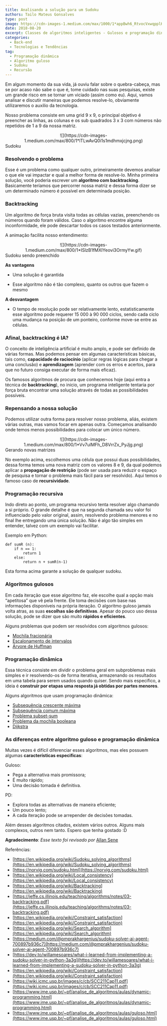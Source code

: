 ```yaml
---
title: Analisando a solução para um Sudoku
authors: Tailo Mateus Gonsalves
type: post
image: https://cdn-images-1.medium.com/max/1000/1*appBwh6_RtvocVxwqpplHA.jpeg
date: 2018-08-20
excerpt: Classes de algoritmos inteligentes - Gulosos e programação dinâmica
categories:
  - Back-end
  - Tecnologias e Tendências
tag:
  - Programação dinâmica
  - Algoritmo guloso
  - Sudoku
  - Recursão
---
```


Em algum momento da sua vida, já ouviu falar sobre o quebra-cabeça, mas se por
acaso não sabe o que é, tome cuidado nas suas pesquisas, existe um grande risco
em se tornar um viciado (assim como eu). Aqui, vamos analisar e discutir
maneiras que podemos resolve-lo, obviamente utilizaremos o auxilio da
tecnologia.

Nosso problema consiste em uma grid 9 x 9, o principal objetivo é preencher as
linhas, as colunas e os sub quadrados 3 x 3 com números não repetidos de 1 a 9
da nossa matriz.

<div style="text-align: center">
![](https://cdn-images-1.medium.com/max/800/1*lTLwAvQ0i1s1mdhmxjcjng.png)
</div>
<span class="figcaption_hack">Sudoku</span>

### Resolvendo o problema

Esse é um problema como qualquer outro, primeiramente devemos analisar o que ele
vai impactar e qual a melhor forma de resolve-lo. Minha primeira solução, você
poderia escrever um **algoritmo com backtracking**. Basicamente teríamos que
percorrer nossa matriz e dessa forma dizer se um determinado número é possível
em determinada posição.

### Backtracking

Um algoritmo de força bruta visita todas as células vazias, preenchendo os
números quando foram válidos. Caso o algoritmo encontre alguma inconformidade,
ele pode descartar todos os casos testados anteriormente.

A animação facilita nosso entendimento:
<div style="text-align: center">
![](https://cdn-images-1.medium.com/max/800/1*ISlzB1fMXIYeovi3OrmyYw.gif)
</div>
<span class="figcaption_hack">Sudoku sendo preenchido</span>

**As vantagens**

* Uma solução é garantida

* Esse algoritmo não é tão complexo, quanto os outros que fazem o mesmo

**A desvantagem**

* O tempo de resolução pode ser relativamente lento, estatisticamente esse
algoritmo pode requerer 15 000 à 90 000 ciclos, sendo cada ciclo uma mudança na
posição de um ponteiro, conforme move-se entre as células.


### Afinal, backtracking é IA?

O conceito de inteligência artificial é muito amplo, e pode ser definido de
várias formas. Mas podemos pensar em algumas características básicas, tais como,
**capacidade de raciocínio** (aplicar regras lógicas para chegar a uma
conclusão) e **aprendizagem** (aprender com os erros e acertos, para que no
futuro consiga executar de forma mais eficaz).

Os famosos algoritmos de procura que conhecemos hoje (aqui entra a técnica de
**backtracking**), no inicio, um programa inteligente tentaria por força bruta
encontrar uma solução através de todas as possibilidades possíveis. 


### Repensando a nossa solução

Podemos utilizar outra forma para resolver nosso problema, aliás, existem várias
outras, mas vamos focar em apenas outra. Começamos analisando onde temos menos
possibilidades para colocar um único número.
<div style="text-align: center">
![](https://cdn-images-1.medium.com/max/800/1*Vv7ulMFh_D8VrrZx_PyJjg.png)
</div>
<span class="figcaption_hack">Gerando novas matrizes</span>

No exemplo acima, escolhemos uma célula que possui duas possibilidades, dessa
forma temos uma nova matriz com os valores 8 e 9, da qual podemos aplicar a
**propagação de restrição** (pode ser usada para reduzir o espaço de pesquisa e
tornar o problema mais fácil para ser resolvido). Aqui temos o famoso caso de
**recursividade**.

### Programação recursiva

Indo direto ao ponto, um programa recursivo tenta resolver algo chamando a si
próprio. O grande detalhe é que na segunda chamada seu valor foi influenciado
pelo valor original, assim, resolvendo problema menores e no final lhe
entregando uma única solução. Não é algo tão simples em entender, talvez com um
exemplo vai facilitar.

Exemplo em Python:

```
def sumR (n):
    if n == 1:
        return 1
    else:
        return n + sumR(n-1)
```

Esta forma acima garante a solução de qualquer sudoku. 

### Algoritmos gulosos

Em cada iteração que esse algoritmo faz, ele escolhe qual a opção mais
“apetitosa” que vê pela frente. Ele toma decisões com base nas informações
disponíveis na própria iteração. O algoritmo guloso jamais volta atras, as suas
**escolhas são definitivas**. Apesar do pouco uso dessa solução, pode se dizer
que são muito **rápidos e eficientes**.

Alguns problemas que podem ser resolvidos com algoritmos gulosos:

* [Mochila
fracionária](https://www.ime.usp.br/~pf/analise_de_algoritmos/aulas/mochila-frac.html)
* [Escalonamento de
intervalos](https://www.ime.usp.br/~pf/analise_de_algoritmos/aulas/intervalos.html)
* [Árvore de
Huffman](https://www.ime.usp.br/~pf/analise_de_algoritmos/aulas/huffman.html)


### Programação dinâmica

Essa técnica consiste em dividir o problema geral em subproblemas mais simples e
ir resolvendo-os de forma iterativa, armazenando os resultados em uma tabela
para serem usados quando quiser. Sendo mais especifico, a ideia é **construir
por etapas uma resposta já obtidas por partes menores**. 

Alguns algoritmos que usam programação dinâmica:

* [Subsequência crescente
máxima](https://www.ime.usp.br/~pf/analise_de_algoritmos/aulas/sscm.html#dynprog2)
* [Subsequência comum
máxima](https://www.ime.usp.br/~pf/analise_de_algoritmos/aulas/sscm.html#LCS)
* [Problema
subset-sum](https://www.ime.usp.br/~pf/analise_de_algoritmos/aulas/mochila-subsetsum.html#dynamic-programming)
* [Problema da mochila
booleana](https://www.ime.usp.br/~pf/analise_de_algoritmos/aulas/mochila-bool.html#prog-din)
* [Dijkstra](https://www.ime.usp.br/~pf/analise_de_algoritmos/aulas/dijkstra.html)

### **As diferenças entre algoritmo guloso e programação dinâmica**

Muitas vezes é difícil diferenciar esses algoritmos, mas eles possuem algumas
**características especificas**:

Guloso:

* Pega a alternativa mais promissora;
* É muito rápido;
* Uma decisão tomada é definitiva.

PD:

* Explora todas as alternativas de maneira eficiente;
* Um pouco lento;
* A cada iteração pode se arrepender de decisões tomadas.


Além desses algoritmos citados, existem vários outros. Alguns mais complexos,
outros nem tanto. Espero que tenha gostado :D

**Agradecimento**: *Esse texto foi revisado por* [Allan
Sene](https://www.facebook.com/allan.sene)

Referências:

* [https://en.wikipedia.org/wiki/Sudoku_solving_algorithms](https://en.wikipedia.org/wiki/Sudoku_solving_algorithms)
* [https://norvig.com/sudoku.html](https://norvig.com/sudoku.html)
* [https://en.wikipedia.org/wiki/Local_consistency](https://en.wikipedia.org/wiki/Local_consistency)
* [https://en.wikipedia.org/wiki/Backtracking](https://en.wikipedia.org/wiki/Backtracking)
* [https://jeffe.cs.illinois.edu/teaching/algorithms/notes/03-backtracking.pdf](https://jeffe.cs.illinois.edu/teaching/algorithms/notes/03-backtracking.pdf)
* [https://en.wikipedia.org/wiki/Constraint_satisfaction](https://en.wikipedia.org/wiki/Constraint_satisfaction)
* [https://en.wikipedia.org/wiki/Search_algorithm](https://en.wikipedia.org/wiki/Search_algorithm)
* [https://medium.com/@pmprakhargenius/sudoku-solver-ai-agent-700897b936c7](https://medium.com/@pmprakhargenius/sudoku-solver-ai-agent-700897b936c7)
* [https://dev.to/willamesoares/what-i-learned-from-implementing-a-sudoku-solver-in-python-3a3g](https://dev.to/willamesoares/what-i-learned-from-implementing-a-sudoku-solver-in-python-3a3g)
* [https://en.wikipedia.org/wiki/Constraint_satisfaction](https://en.wikipedia.org/wiki/Constraint_satisfaction)
* [https://wiki.icmc.usp.br/images/c/cb/SCC211Cap11.pdf](https://wiki.icmc.usp.br/images/c/cb/SCC211Cap11.pdf)
* [https://www.ime.usp.br/~pf/analise_de_algoritmos/aulas/dynamic-programming.html](https://www.ime.usp.br/~pf/analise_de_algoritmos/aulas/dynamic-programming.html)
* [https://www.ime.usp.br/~pf/analise_de_algoritmos/aulas/guloso.html](https://www.ime.usp.br/~pf/analise_de_algoritmos/aulas/guloso.html)
